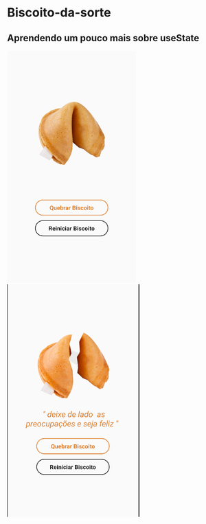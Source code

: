 # Biscoito-da-sorte
## Aprendendo um pouco mais sobre useState

<div>
 <img src="tela2.png"/>
 <img src="tela1.png"/>
</div>


